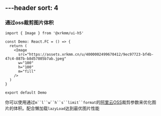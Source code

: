 
---header
sort: 4
---
### 通过oss裁剪图片体积

```tsx
import { Image } from '@xrkmm/ui-h5'

const Demo: React.FC = () => {
  return (
    <Image
      src="https://assets.xrkmm.cn/u/4000002499670412/9ec97723-bf4b-47c4-887b-b8d57805b7ab.jpeg"
      w="100"
      h="100"
      m="fill"
    />
  )
}

export default Demo
```
你可以使用通过`m``l``w``h``s``limit``format`的[阿里云OSS](https://help.aliyun.com/document_detail/32217.html?spm=a2c4g.11186623.6.786.38d04c13NPhk0T)裁剪参数来优化图片的体积。配合懒加载`lazyLoad`达到最优图片性能

